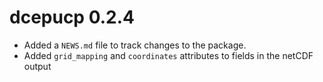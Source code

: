 # dcepucp 0.2.4

* Added a `NEWS.md` file to track changes to the package.
* Added `grid_mapping` and `coordinates` attributes to fields in the netCDF output

